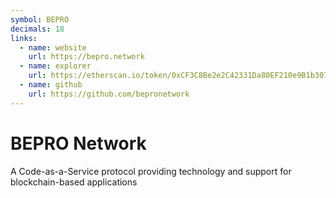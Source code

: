 ```yaml
---
symbol: BEPRO
decimals: 18
links:
  - name: website
    url: https://bepro.network
  - name: explorer
    url: https://etherscan.io/token/0xCF3C8Be2e2C42331Da80EF210e9B1b307C03d36A
  - name: github
    url: https://github.com/bepronetwork
---
```


# BEPRO Network

A Code-as-a-Service protocol providing technology and support for blockchain-based applications
